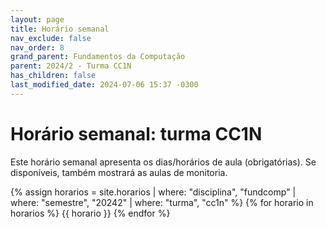 ```yaml
---
layout: page
title: Horário semanal
nav_exclude: false
nav_order: 8
grand_parent: Fundamentos da Computação
parent: 2024/2 - Turma CC1N
has_children: false
last_modified_date: 2024-07-06 15:37 -0300
---
```


# Horário semanal: turma CC1N

Este horário semanal apresenta os dias/horários de aula (obrigatórias). Se
disponíveis, também mostrará as aulas de monitoria.

{% assign horarios = site.horarios
     | where: "disciplina", "fundcomp"
     | where: "semestre", "20242"
     | where: "turma", "cc1n" %}
{% for horario in horarios %}
{{ horario }}
{% endfor %}
